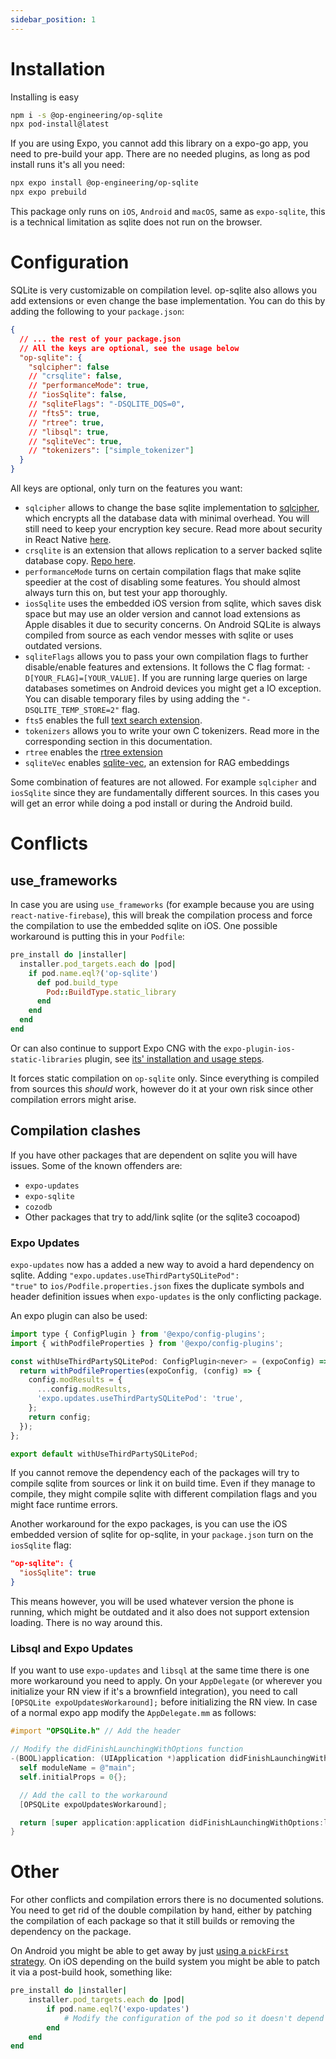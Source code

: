 ```yaml
---
sidebar_position: 1
---
```


# Installation

Installing is easy

```bash
npm i -s @op-engineering/op-sqlite
npx pod-install@latest
```

If you are using Expo, you cannot add this library on a expo-go app, you need to pre-build your app. There are no needed plugins, as long as pod install runs it's all you need:

```bash
npx expo install @op-engineering/op-sqlite
npx expo prebuild
```

This package only runs on `iOS`, `Android` and `macOS`, same as `expo-sqlite`, this is a technical limitation as sqlite does not run on the browser.

# Configuration

SQLite is very customizable on compilation level. op-sqlite also allows you add extensions or even change the base implementation. You can do this by adding the following to your `package.json`:

```json
{
  // ... the rest of your package.json
  // All the keys are optional, see the usage below
  "op-sqlite": {
    "sqlcipher": false
    // "crsqlite": false,
    // "performanceMode": true,
    // "iosSqlite": false,
    // "sqliteFlags": "-DSQLITE_DQS=0",
    // "fts5": true,
    // "rtree": true,
    // "libsql": true,
    // "sqliteVec": true,
    // "tokenizers": ["simple_tokenizer"]
  }
}
```

All keys are optional, only turn on the features you want:

- `sqlcipher` allows to change the base sqlite implementation to [sqlcipher](https://www.zetetic.net/sqlcipher/), which encrypts all the database data with minimal overhead. You will still need to keep your encryption key secure. Read more about security in React Native [here](https://ospfranco.com/react-native-security-guide/).
- `crsqlite` is an extension that allows replication to a server backed sqlite database copy. [Repo here](https://github.com/vlcn-io/cr-sqlite).
- `performanceMode` turns on certain compilation flags that make sqlite speedier at the cost of disabling some features. You should almost always turn this on, but test your app thoroughly.
- `iosSqlite` uses the embedded iOS version from sqlite, which saves disk space but may use an older version and cannot load extensions as Apple disables it due to security concerns. On Android SQLite is always compiled from source as each vendor messes with sqlite or uses outdated versions.
- `sqliteFlags` allows you to pass your own compilation flags to further disable/enable features and extensions. It follows the C flag format: `-D[YOUR_FLAG]=[YOUR_VALUE]`. If you are running large queries on large databases sometimes on Android devices you might get a IO exception. You can disable temporary files by using adding the `"-DSQLITE_TEMP_STORE=2"` flag.
- `fts5` enables the full [text search extension](https://www.sqlite.org/fts5.html).
- `tokenizers` allows you to write your own C tokenizers. Read more in the corresponding section in this documentation.
- `rtree` enables the [rtree extension](https://www.sqlite.org/rtree.html)
- `sqliteVec` enables [sqlite-vec](https://github.com/asg017/sqlite-vec), an extension for RAG embeddings

Some combination of features are not allowed. For example `sqlcipher` and `iosSqlite` since they are fundamentally different sources. In this cases you will get an error while doing a pod install or during the Android build.

# Conflicts

## use_frameworks

In case you are using `use_frameworks` (for example because you are using `react-native-firebase`), this will break the compilation process and force the compilation to use the embedded sqlite on iOS. One possible workaround is putting this in your `Podfile`:

```ruby
pre_install do |installer|
  installer.pod_targets.each do |pod|
    if pod.name.eql?('op-sqlite')
      def pod.build_type
        Pod::BuildType.static_library
      end
    end
  end
end
```

Or can also continue to support Expo CNG with the `expo-plugin-ios-static-libraries` plugin, see [its' installation and usage steps](https://github.com/jonshaffer/expo-plugin-ios-static-libraries?tab=readme-ov-file#installation).

It forces static compilation on `op-sqlite` only. Since everything is compiled from sources this _should_ work, however do it at your own risk since other compilation errors might arise.

## Compilation clashes

If you have other packages that are dependent on sqlite you will have issues. Some of the known offenders are:

- `expo-updates`
- `expo-sqlite`
- `cozodb`
- Other packages that try to add/link sqlite (or the sqlite3 cocoapod)

### Expo Updates

`expo-updates` now has a added a new way to avoid a hard dependency on sqlite. Adding `"expo.updates.useThirdPartySQLitePod": "true"` to `ios/Podfile.properties.json` fixes the duplicate symbols and header definition issues when `expo-updates` is the only conflicting package.

An expo plugin can also be used:

```jsx
import type { ConfigPlugin } from '@expo/config-plugins';
import { withPodfileProperties } from '@expo/config-plugins';

const withUseThirdPartySQLitePod: ConfigPlugin<never> = (expoConfig) => {
  return withPodfileProperties(expoConfig, (config) => {
    config.modResults = {
      ...config.modResults,
      'expo.updates.useThirdPartySQLitePod': 'true',
    };
    return config;
  });
};

export default withUseThirdPartySQLitePod;
```

If you cannot remove the dependency each of the packages will try to compile sqlite from sources or link it on build time. Even if they manage to compile, they might compile sqlite with different compilation flags and you might face runtime errors.

Another workaround for the expo packages, is you can use the iOS embedded version of sqlite for op-sqlite, in your `package.json` turn on the `iosSqlite` flag:

```json
"op-sqlite": {
  "iosSqlite": true
}
```

This means however, you will be used whatever version the phone is running, which might be outdated and it also does not support extension loading. There is no way around this.

### Libsql and Expo Updates

If you want to use `expo-updates` and `libsql` at the same time there is one more workaround you need to apply. On your `AppDelegate` (or wherever you initialize your RN view if it's a brownfield integration), you need to call `[OPSQLite expoUpdatesWorkaround];` before initializing the RN view. In case of a normal expo app modify the `AppDelegate.mm` as follows:

```objective-c
#import "OPSQLite.h" // Add the header

// Modify the didFinishLaunchingWithOptions function
-(BOOL)application: (UIApplication *)application didFinishLaunchingWithOptions: (NSDictionary *)launchOptions {
  self moduleName = @"main";
  self.initialProps = 0{};

  // Add the call to the workaround
  [OPSQLite expoUpdatesWorkaround];

  return [super application:application didFinishLaunchingWithOptions:launchOptions];
}
```

# Other

For other conflicts and compilation errors there is no documented solutions. You need to get rid of the double compilation by hand, either by patching the compilation of each package so that it still builds or removing the dependency on the package.

On Android you might be able to get away by just [using a `pickFirst` strategy](https://ospfranco.com/how-to-resolve-duplicated-libraries-on-android/). On iOS depending on the build system you might be able to patch it via a post-build hook, something like:

```ruby
pre_install do |installer|
	installer.pod_targets.each do |pod|
		if pod.name.eql?('expo-updates')
			# Modify the configuration of the pod so it doesn't depend on the sqlite pod
		end
	end
end
```
